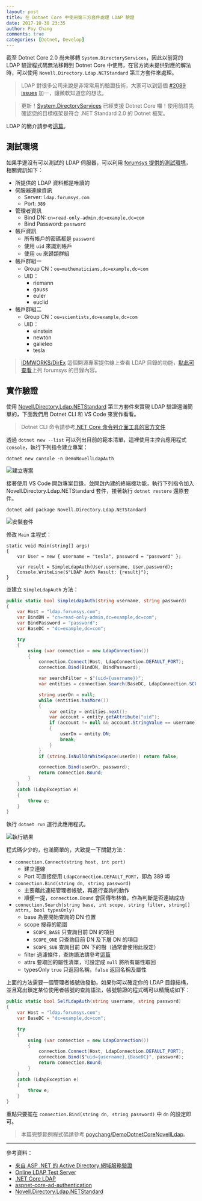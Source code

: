 ```yaml
---
layout: post
title: 在 Dotnet Core 中使用第三方套件處理 LDAP 驗證
date: 2017-10-30 23:35
author: Poy Chang
comments: true
categories: [Dotnet, Develop]
---
```

截至 Dotnet Core 2.0 尚未移轉 `System.DirectoryServices`，因此以前寫的 LDAP 驗證程式碼無法移轉到 Dotnet Core 中使用，在官方尚未提供對應的解法時，可以使用 `Novell.Directory.Ldap.NETStandard` 第三方套件來處理。

>LDAP 對很多公司來說是非常常用的驗證技術，大家可以到這個 [#2089 issues](https://github.com/dotnet/corefx/issues/2089) 加一，讓微軟知道您的想法。

>更新！[System.DirectoryServices](https://www.nuget.org/packages/System.DirectoryServices) 已經支援 Dotnet Core 囉！使用前請先確認您的目標框架是符合 .NET Standard 2.0 的 Dotnet 框架。

LDAP 的簡介請參考[這篇](/ldap-introduction/)。

## 測試環境

如果手邊沒有可以測試的 LDAP 伺服器，可以利用 [forumsys 提供的測試環境](http://www.forumsys.com/tutorials/integration-how-to/ldap/online-ldap-test-server/)，相關資訊如下：

* 所提供的 LDAP 資料都是唯讀的
* 伺服器連線資訊
	* Server: `ldap.forumsys.com`  
	* Port: `389`
* 管理者資訊
	* Bind DN: `cn=read-only-admin,dc=example,dc=com`
	* Bind Password: `password`
* 帳戶資訊
	* 所有帳戶的密碼都是 `password`
	* 使用 `uid` 來識別帳戶
	* 使用 `ou` 來歸類群組
* 帳戶群組一
	* Group CN：`ou=mathematicians,dc=example,dc=com`
	* UID：
		* riemann
		* gauss
		* euler
		* euclid
* 帳戶群組二
	* Group CN：`ou=scientists,dc=example,dc=com`
	* UID：
		* einstein
		* newton
		* galieleo
		* tesla

>[IDMWORKS/DirEx](https://github.com/IDMWORKS/DirEx) 這個開源專案提供線上查看 LDAP 目錄的功能，[點此可查看](https://direx.azurewebsites.net/home/connect?host=ldap.virginia.edu&port=389&baseDn=o=University)上列 forumsys 的目錄內容。

## 實作驗證

使用 [Novell.Directory.Ldap.NETStandard](https://github.com/dsbenghe/Novell.Directory.Ldap.NETStandard) 第三方套件來實現 LDAP 驗證還滿簡單的，下面我們用 Dotnet CLI 和 VS Code 來實作看看。

>Dotnet CLI 命令請參考[.NET Core 命令列介面工具的官方文件](https://docs.microsoft.com/zh-tw/dotnet/core/tools/?tabs=netcore2x)

透過 `dotnet new --list` 可以列出目前的範本清單，這裡使用主控台應用程式 `console`，執行下列指令建立專案：

```
dotnet new console -n DemoNovellLdapAuth
```

![建立專案](https://i.imgur.com/goduskI.png)

接著使用 VS Code 開啟專案目錄，並開啟內建的終端機功能，執行下列指令加入 Novell.Directory.Ldap.NETStandard 套件，接著執行 `dotnet restore` 還原套件。

```
dotnet add package Novell.Directory.Ldap.NETStandard
```

![安裝套件](https://i.imgur.com/4Oz3vdm.png)

修改 `Main` 主程式：

```scharp
static void Main(string[] args)
{
    var User = new { username = "tesla", password = "password" };

    var result = SimpleLdapAuth(User.username, User.password);
    Console.WriteLine($"LDAP Auth Result: {result}");
}
```

並建立 `SimpleLdapAuth` 方法：

```csharp
public static bool SimpleLdapAuth(string username, string password)
{
    var Host = "ldap.forumsys.com";
    var BindDN = "cn=read-only-admin,dc=example,dc=com";
    var BindPassword = "password";
    var BaseDC = "dc=example,dc=com";

    try
    {
        using (var connection = new LdapConnection())
        {
            connection.Connect(Host, LdapConnection.DEFAULT_PORT);
            connection.Bind(BindDN, BindPassword);

            var searchFilter = $"(uid={username})";
            var entities = connection.Search(BaseDC, LdapConnection.SCOPE_SUB, searchFilter, null, false);

            string userDn = null;
            while (entities.hasMore())
            {
                var entity = entities.next();
                var account = entity.getAttribute("uid");
                if (account != null && account.StringValue == username)
                {
                    userDn = entity.DN;
                    break;
                }
            }
            if (string.IsNullOrWhiteSpace(userDn)) return false;

            connection.Bind(userDn, password);
            return connection.Bound;
        }
    }
    catch (LdapException e)
    {
        throw e;
    }
}
```

執行 `dotnet run` 運行此應用程式。

![執行結果](https://i.imgur.com/tsmCf8a.png)

程式碼少少的，也滿簡單的，大致提一下關鍵方法：

* `connection.Connect(string host, int port)`
	* 建立連線
	* Port 可直接使用 `LdapConnection.DEFAULT_PORT`，即為 389 埠
* `connection.Bind(string dn, string password)`
	* 主要藉此連結管理者帳號，再進行查詢的動作
	* 順便一提，`connection.Bound` 會回傳布林值，作為判斷是否連結成功
* `connection.Search(string base, int scope, string filter, string[] attrs, bool typesOnly)`
	* base 為要開始查詢的 DN 位置
	* scope 搜尋的範圍
		* `SCOPE_BASE` 只查詢目前 DN 的項目
		* `SCOPE_ONE` 只查詢目前 DN 及下層 DN 的項目 
		* `SCOPE_SUB` 查詢目前 DN 下的樹（通常會使用此設定）
	* filter 過濾條件，查詢語法請參考[這篇](/ldap-introduction/)
	* attrs 要取回的屬性清單，可設定成 `null` 將所有屬性取回
	* typesOnly `true` 只返回名稱，`false` 返回名稱及屬性

上面的方法需要一個管理者帳號做發動，如果你可以確定你的 LDAP 目錄結構，並且寫出鎖定某位使用者帳號的查詢語法，帳號驗證的程式碼可以精簡成如下：

```csharp
public static bool SelfLdapAuth(string username, string password)
{
    var Host = "ldap.forumsys.com";
    var BaseDC = "dc=example,dc=com";

    try
    {
        using (var connection = new LdapConnection())
        {
            connection.Connect(Host, LdapConnection.DEFAULT_PORT);
            connection.Bind($"uid={username},{BaseDC}", password);
            return connection.Bound;
        }
    }
    catch (LdapException e)
    {
        throw e;
    }
}
```

重點只要擺在 `connection.Bind(string dn, string password)` 中 `dn` 的設定即可。

>本篇完整範例程式碼請參考 [poychang/DemoDotnetCoreNovellLdap](https://github.com/poychang/DemoDotnetCoreNovellLdap)。

----------

參考資料：

* [來自 ASP .NET 的 Active Directory 網域服務驗證](http://msdn.microsoft.com/zh-tw/library/ms180890.aspx)
* [Online LDAP Test Server](http://www.forumsys.com/tutorials/integration-how-to/ldap/online-ldap-test-server/)
* [.NET Core LDAP](https://long2know.com/2017/06/net-core-ldap/)
* [aspnet-core-ad-authentication](https://github.com/chsword/aspnet-core-ad-authentication)
* [Novell.Directory.Ldap.NETStandard](https://github.com/dsbenghe/Novell.Directory.Ldap.NETStandard)
